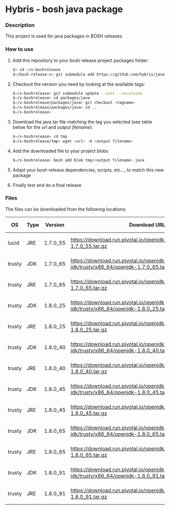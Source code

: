 # Hybris - bosh java package

### Description
This project is used for java packages in BOSH releases.

### How to use
1. Add this repository to your bosh release project packages folder:

   ```bash
   $> cd ~/x-boshrelease
   $~/bosh-release-x> git submodule add https://github.com/hybris/java-boshpackage packages/java
   ```
2. Checkout the version you need by looking at the available tags:

   ```bash
   $~/x-boshrelease> git submodule update --init --recursive
   $~/x-boshrelease> cd packages/java
   $~/x-boshrelease/packages/java> git checkout <tagname>
   $~/x-boshrelease/packages/java> cd ..
   $~/x-boshrelease>
   ```
3. Download the java tar file matching the tag you selected (see table below for the *url* and *output filename*).

   ```bash
   $~/x-boshrelease> cd tmp
   $~/x-boshrelease/tmp> wget <url> -O <output filename>
   ```
4. Add the downloaded file to your project blobs

   ```bash
   $~/x-boshrelease> bosh add blob tmp/<output filename> java
   ```
5. Adapt your bosh release dependencies, scripts, etc..., to match this new package
6. Finally test and do a final release

### Files
The files can be downloaded from the following locations:

| OS | Type | Version | Download URL | Output Filname |
| -------- | -------- | -------- | ------------ | -------- |
| lucid | JRE | 1.7.0_55 | https://download.run.pivotal.io/openjdk/lucid/x86_64/openjdk-1.7.0_55.tar.gz | openjdk-jre-lucid-1.7.0_55.tar.gz |
| trusty | JDK | 1.7.0_65 | https://download.run.pivotal.io/openjdk-jdk/trusty/x86_64/openjdk-1.7.0_65.tar.gz | openjdk-jdk-trusty-1.7.0_65.tar.gz |
| trusty | JRE | 1.7.0_65 | https://download.run.pivotal.io/openjdk/trusty/x86_64/openjdk-1.7.0_65.tar.gz | openjdk-jre-trusty-1.7.0_65.tar.gz |
| trusty | JDK | 1.8.0_25 | https://download.run.pivotal.io/openjdk-jdk/trusty/x86_64/openjdk-1.8.0_25.tar.gz | openjdk-jdk-trusty-1.8.0_25.tar.gz |
| trusty | JRE | 1.8.0_25 | https://download.run.pivotal.io/openjdk/trusty/x86_64/openjdk-1.8.0_25.tar.gz | openjdk-jre-trusty-1.8.0_25.tar.gz |
| trusty | JDK | 1.8.0_40 | https://download.run.pivotal.io/openjdk-jdk/trusty/x86_64/openjdk-1.8.0_40.tar.gz | openjdk-jdk-trusty-1.8.0_40.tar.gz |
| trusty | JRE | 1.8.0_40 | https://download.run.pivotal.io/openjdk/trusty/x86_64/openjdk-1.8.0_40.tar.gz | openjdk-jre-trusty-1.8.0_40.tar.gz |
| trusty | JDK | 1.8.0_45 | https://download.run.pivotal.io/openjdk-jdk/trusty/x86_64/openjdk-1.8.0_45.tar.gz | openjdk-jdk-trusty-1.8.0_45.tar.gz |
| trusty | JRE | 1.8.0_45 | https://download.run.pivotal.io/openjdk/trusty/x86_64/openjdk-1.8.0_45.tar.gz | openjdk-jre-trusty-1.8.0_45.tar.gz |
| trusty | JDK | 1.8.0_65 | https://download.run.pivotal.io/openjdk-jdk/trusty/x86_64/openjdk-1.8.0_65.tar.gz | openjdk-jdk-trusty-1.8.0_65.tar.gz |
| trusty | JRE | 1.8.0_65 | https://download.run.pivotal.io/openjdk/trusty/x86_64/openjdk-1.8.0_65.tar.gz | openjdk-jre-trusty-1.8.0_65.tar.gz |
| trusty | JDK | 1.8.0_91 | https://download.run.pivotal.io/openjdk-jdk/trusty/x86_64/openjdk-1.8.0_91.tar.gz | openjdk-jdk-trusty-1.8.0_91.tar.gz |
| trusty | JRE | 1.8.0_91 | https://download.run.pivotal.io/openjdk/trusty/x86_64/openjdk-1.8.0_91.tar.gz | openjdk-jre-trusty-1.8.0_91.tar.gz |
